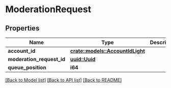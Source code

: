 # ModerationRequest

## Properties

Name | Type | Description | Notes
------------ | ------------- | ------------- | -------------
**account_id** | [**crate::models::AccountIdLight**](AccountIdLight.md) |  | 
**moderation_request_id** | [**uuid::Uuid**](uuid::Uuid.md) |  | 
**queue_position** | **i64** |  | 

[[Back to Model list]](../README.md#documentation-for-models) [[Back to API list]](../README.md#documentation-for-api-endpoints) [[Back to README]](../README.md)


